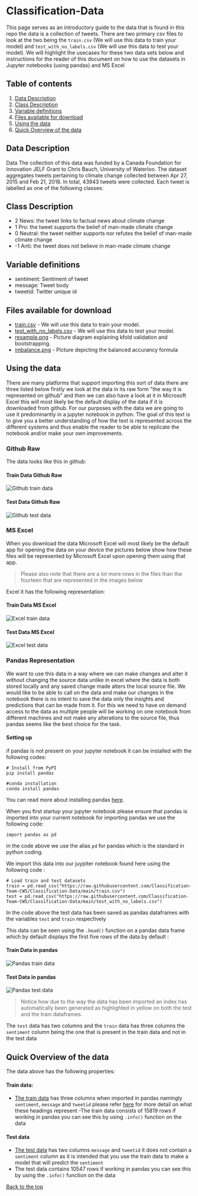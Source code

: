 # Classification-Data

This page serves as an introductory guide to the data that is found in this repo the data is a collection of tweets. There are two primary csv files to look at the two being the `train.csv` (We will use this data to train your model) and `test_with_no_labels.csv` (We will use this data to test your model). We will highlight the usecases for these two data sets below and instructions for the reader of this document on how to use the datasets in Jupyter notebooks (using pandas) and MS Excel

##  Table of contents

1. [Data Description](https://github.com/Classification-Team-CW5/Classification-Data#data-description)
2. [Class Description](https://github.com/Classification-Team-CW5/Classification-Data#class-description)
3. [Variable definitions](https://github.com/Classification-Team-CW5/Classification-Data#variable-definitions)
4. [Files available for download](https://github.com/Classification-Team-CW5/Classification-Data#files-available-for-download)
5. [Using the data](https://github.com/Classification-Team-CW5/Classification-Data#using-the-data)
6. [Quick Overview of the data](https://github.com/Classification-Team-CW5/Classification-Data#quick-overview-of-the-data)

## Data Description
Data The collection of this data was funded by a Canada Foundation for Innovation JELF Grant to Chris Bauch, University of Waterloo. The dataset aggregates tweets pertaining to climate change collected between Apr 27, 2015 and Feb 21, 2018. In total, 43943 tweets were collected. Each tweet is labelled as one of the following classes:

## Class Description
* 2 News: the tweet links to factual news about climate change
* 1 Pro: the tweet supports the belief of man-made climate change
* 0 Neutral: the tweet neither supports nor refutes the belief of man-made climate change
* -1 Anti: the tweet does not believe in man-made climate change

## Variable definitions
- sentiment: Sentiment of tweet
- message: Tweet body
- tweetid: Twitter unique id

## Files available for download
* [train.csv]() - We will use this data to train your model.
* [test_with_no_labels.csv]() - We will use this data to test your model.
* [resample.png]() - Picture diagram explaining kfold validation and bootstrapping. 
* [imbalance.png]() - Picture depicting the balanced accurancy formula 

## Using the data
There are many platforms that support importing this sort of data there are three listed below firstly we look at the data in its raw form "the way it is represented on github" and then we can also have a look at it in Microsoft Excel this will most likely be the default display of the data if it is downloaded from github. For our purposes with the data we are going to use it predominantly in a jupyter notebook in python. The goal of this text is to give you a better understanding of how the text is represented across the different systems and thus enable the reader to be able to replicate the notebook and/or make your own improvements.

### Github Raw
The data looks like this in github:

#### Train Data Github Raw

<img src="https://github.com/Classification-Team-CW5/Classification-Data/blob/main/pictures%20of%20train%20set%20raw/github%20view%20of%20data.jpg?raw=true" alt="Github train data" title="Github train data"  /> 

#### Test Data Github Raw

<img src="https://github.com/Classification-Team-CW5/Classification-Data/blob/main/pictures%20of%20train%20set%20raw/github%20view%20of%20the%20test%20data%20.jpg?raw=true" alt="Github test data" title="Github test data"  /> 

### MS Excel
When you download the data Microsoft Excel will most likely be the default app for opening the data on your device the pictures below show how these files will be represented by Microsoft Excel upon opening them using that app. 
>Please also note that there are a lot more rows in the files than the fourteen that are represented in the images below 

Excel it has the following representation:

#### Train Data MS Excel

<img src="https://github.com/Classification-Team-CW5/Classification-Data/blob/main/pictures%20of%20train%20set%20raw/Train%20excel.jpg?raw=true" alt="Excel train data" title="Excel train data"  /> 

#### Test Data MS Excel

<img src="https://github.com/Classification-Team-CW5/Classification-Data/blob/main/pictures%20of%20train%20set%20raw/Train%20excel.jpg?raw=true" alt="Excel test data" title="Excel test data" /> 

### Pandas Representation

We want to use this data in a way where we can make changes and alter it without changing the source data unlike in excel where the data is both stored locally and any saved change made alters the local source file. We would like to be able to call on the data and make our changes in the notebook there is no intent to save the data only the insights and predictions that can be made from it. For this we need to have on demand access to the data as multiple people will be working on one notebook from different machines and not make any alterations to the source file, thus pandas seems like the best choice for the task.

#### Setting up
 
 if pandas is not present on your jupyter notebook it can be installed with the following codes:
 ```python:
 # Install from PyPI
 pip install pandas
 ```
 
 ```python:
 #conda installation
 conda install pandas
 ```
You can read more about installing pandas [here](https://pandas.pydata.org/docs/getting_started/install.html).
 
 When you first startup your jupyter notebook please ensure that pandas is imported into your current notebook for importing pandas we use the following code:
 
 ```python:
 import pandas as pd
 ```
 in the code above we use the alias `pd` for pandas which is the standard in python coding.
 
We import this data into our juypiter notebook found here using the following code :
```python:
# Load train and test datasets
train = pd.read_csv("https://raw.githubusercontent.com/Classification-Team-CW5/Classification-Data/main/train.csv")
test = pd.read_csv("https://raw.githubusercontent.com/Classification-Team-CW5/Classification-Data/main/test_with_no_labels.csv")

```
In the code above the test data has been saved as pandas dataframes with the variables `test` and `train` respectively 

This data can be seen using the `.head()` function on a pandas data frame which by default displays the first five rows of the data by default :

#### Train Data in pandas

<img src="https://github.com/Classification-Team-CW5/Classification-Data/blob/main/pictures%20of%20train%20set%20raw/pandas%20view%20of%20the%20train%20data%20.jpg?raw=true" alt="Pandas train data" title="Pandas train data"  /> 

#### Test Data in pandas

<img src="https://github.com/Classification-Team-CW5/Classification-Data/blob/main/pictures%20of%20train%20set%20raw/pandas%20view%20of%20the%20test%20data%20.jpg?raw=true" alt="Pandas test data" title="Pandas test data" /> 

>Notice how due to the way the data has been imported an index has automatically been generated as highlighted in yellow on both the test and the train dataframes. 

The `test` data has two columns and the `train` data has three columns the `sentiment` column being the one that is present in the train data and not in the test data 

## Quick Overview of the data 

The data above has the following properties:

#### Train data:

- [The train data](https://raw.githubusercontent.com/Classification-Team-CW5/Classification-Data/main/train.csv) has three columns when imported in pandas namingly `sentiment`, `message` and `tweetid` please refer [here](https://github.com/Classification-Team-CW5/Classification-Data/blob/main/README.md#variable-definitions) for more detail on what these headings represent
-The train data consists of 15819 rows if working in pandas you can see this by using `.info()` function on the data 

#### Test data 
- [The test data](https://raw.githubusercontent.com/Classification-Team-CW5/Classification-Data/main/test_with_no_labels.csv) has two columns `message` and `tweetid` it does not contain a `sentiment` column as it is intended that you use the train data to make a model that will predict the `sentiment`
- The test data contains 10547 rows if working in pandas you can see this by using the `.info()` function on the data

[Back to the top](https://github.com/Classification-Team-CW5/Classification-Data#classification-data)
